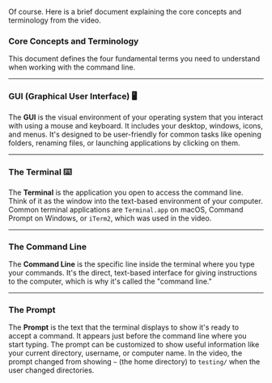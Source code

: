 Of course. Here is a brief document explaining the core concepts and terminology from the video.

### **Core Concepts and Terminology**

This document defines the four fundamental terms you need to understand when working with the command line.

---

### GUI (Graphical User Interface) 🖥️

The **GUI** is the visual environment of your operating system that you interact with using a mouse and keyboard. It includes your desktop, windows, icons, and menus. It's designed to be user-friendly for common tasks like opening folders, renaming files, or launching applications by clicking on them.

---

### The Terminal ⌨️

The **Terminal** is the application you open to access the command line. Think of it as the window into the text-based environment of your computer. Common terminal applications are `Terminal.app` on macOS, Command Prompt on Windows, or `iTerm2`, which was used in the video.

---

### The Command Line

The **Command Line** is the specific line inside the terminal where you type your commands. It's the direct, text-based interface for giving instructions to the computer, which is why it's called the "command line."

---

### The Prompt

The **Prompt** is the text that the terminal displays to show it's ready to accept a command. It appears just before the command line where you start typing. The prompt can be customized to show useful information like your current directory, username, or computer name. In the video, the prompt changed from showing `~` (the home directory) to `testing/` when the user changed directories.